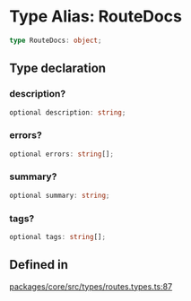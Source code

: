 # Type Alias: RouteDocs

```ts
type RouteDocs: object;
```

## Type declaration

### description?

```ts
optional description: string;
```

### errors?

```ts
optional errors: string[];
```

### summary?

```ts
optional summary: string;
```

### tags?

```ts
optional tags: string[];
```

## Defined in

[packages/core/src/types/routes.types.ts:87](https://github.com/vramework/vramework/blob/d6bdd98863fc2395b074502b5cd67b069031d73f/packages/core/src/types/routes.types.ts#L87)
